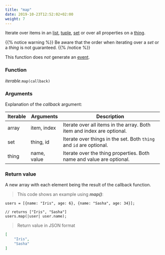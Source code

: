 ```yaml
---
title: "map"
date: 2019-10-23T12:52:02+02:00
weight: 7
---
```


Iterate over items in an [list](../../list), [tuple](../../tuple), [set](../../set) or over all properties on a [thing](../../thing).

{{% notice warning %}}
Be aware that the order when iterating over a *set* or a *thing* is not guaranteed.
{{% /notice %}}

This function does *not* generate an [event](../../../events).

### Function
*iterable*.`map(callback)`

### Arguments
Explanation of the *callback* argument:

Iterable | Arguments   | Description
-------- | ----------- | -----------
array    | item, index | Iterate over all items in the array. Both item and index are optional.
set      | thing, id   | Iterate over things in the set. Both `thing` and `id` are optional.
thing    | name, value | Iterate over the thing properties. Both name and value are optional.

### Return value
A new array with each element being the result of the callback function.

> This code shows an example using ***map()***:

```thingsdb,json_response
users = [{name: "Iris", age: 6}, {name: "Sasha", age: 34}];

// returns ["Iris", "Sasha"]
users.map(|user| user.name);
```

> Return value in JSON format

```json
[
    "Iris",
    "Sasha"
]
```
